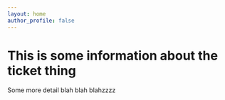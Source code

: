 ```yaml
---
layout: home
author_profile: false
---
```


# This is some information about the ticket thing

Some more detail blah blah blahzzzz

